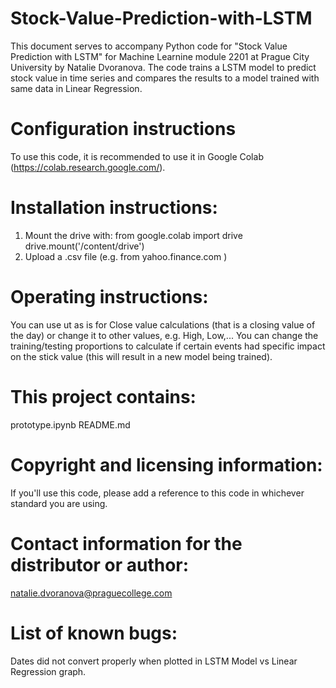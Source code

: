 # Stock-Value-Prediction-with-LSTM

This document serves to accompany Python code for "Stock Value Prediction with LSTM" for Machine Learnine module 2201 at Prague City University by Natalie Dvoranova. The code trains a LSTM model to predict stock value in time series and compares the results to a model trained with same data in Linear Regression.

# Configuration instructions

To use this code, it is recommended to use it in Google Colab (https://colab.research.google.com/).

# Installation instructions:
1. Mount the drive with: from google.colab import drive drive.mount('/content/drive')
2. Upload a .csv file (e.g. from yahoo.finance.com )

# Operating instructions: 
You can use ut as is for Close value calculations (that is a closing value of the day) or change it to other values, e.g. High, Low,... You can change the training/testing proportions to calculate if certain events had specific impact on the stick value (this will result in a new model being trained).

# This project contains:
prototype.ipynb README.md

# Copyright and licensing information:
If you'll use this code, please add a reference to this code in whichever standard you are using.

# Contact information for the distributor or author:
natalie.dvoranova@praguecollege.com

# List of known bugs:
Dates did not convert properly when plotted in LSTM Model vs Linear Regression graph.
